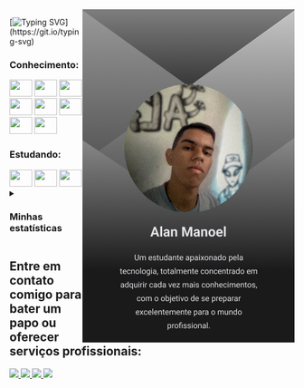 <div>
<img align='right' src='./images/AlanManoelIcon.png'>
</div>

[![Typing SVG](https://readme-typing-svg.herokuapp.com?font=apple+system&size=30&duration=4000&pause=1000&color=FFFFFF&repeat=false&lines=Ol%C3%A1%3F+Seja+bem+vindo!)](https://git.io/typing-svg)

### Conhecimento:
<div>
  <img src="https://cdn.jsdelivr.net/gh/devicons/devicon/icons/vscode/vscode-original.svg" height="30" width="40"/>
  <img src="https://cdn.jsdelivr.net/gh/devicons/devicon/icons/python/python-original.svg" height="30" width="40"/>
  <img src="https://cdn.jsdelivr.net/gh/devicons/devicon/icons/html5/html5-original.svg" height="30" width="40"/>
  <img src="https://cdn.jsdelivr.net/gh/devicons/devicon/icons/css3/css3-original.svg" height="30" width="40"/>
  <img src="https://cdn.jsdelivr.net/gh/devicons/devicon/icons/bootstrap/bootstrap-original.svg" height="30" width="40"/>
  <img src="https://cdn.jsdelivr.net/gh/devicons/devicon/icons/mysql/mysql-original.svg" height="30" width="40"/>        
  <img src="https://cdn.jsdelivr.net/gh/devicons/devicon/icons/figma/figma-original.svg" height="30" width="40"/>
  <img src="https://cdn.jsdelivr.net/gh/devicons/devicon/icons/canva/canva-original.svg" height="30" width="40"/>
</div>

### Estudando: 
<div>
  <img src="https://cdn.jsdelivr.net/gh/devicons/devicon/icons/javascript/javascript-original.svg" height="30" width="40"/>
  <img src="https://cdn.jsdelivr.net/gh/devicons/devicon/icons/react/react-original.svg" height="30" width="40"/>
  <img src="https://cdn.jsdelivr.net/gh/devicons/devicon/icons/nodejs/nodejs-original.svg" height="30" width="40"/>
</div>

<details> 
  <summary><h3>Minhas estatísticas</h1></summary>
  <div align="center">  
    <img  width='30%'  src="https://github-readme-stats.vercel.app/api?username=AlanManoel&show_icons=true&count_private=true&hide_border=true&title_color=fff&icon_color=fff&text_color=fff&bg_color=373737" alt="Alan Manoel estatisticas"/> 
    <img width='30%'  src="https://github-readme-stats.vercel.app/api/top-langs/?username=AlanManoel&layout=compact&hide_border=true&title_color=fff&text_color=fff&bg_color=373737"/>
  </div>
</details>

## Entre em contato comigo para bater um papo ou oferecer serviços profissionais:
<div>
  <a href="https://www.instagram.com/alan.manoel517/">
    <img src="https://img.shields.io/badge/Instagram-373737?style=for-the-badge&logo=instagram&logoColor=white">
  </a>
  <a href="https://twitter.com/alanmanoel517">
    <img src="https://img.shields.io/badge/Twitter-373737?style=for-the-badge&logo=twitter&logoColor=white">
  </a>
  <a href="mailto:alanmanoel517@gmail.com">
    <img src="https://img.shields.io/badge/Gmail-373737?style=for-the-badge&logo=gmail&logoColor=white">
  </a>
  <a href="">
    <img src="https://img.shields.io/badge/LinkedIn-373737?style=for-the-badge&logo=linkedin&logoColor=white">
  </a>
  
</div>
